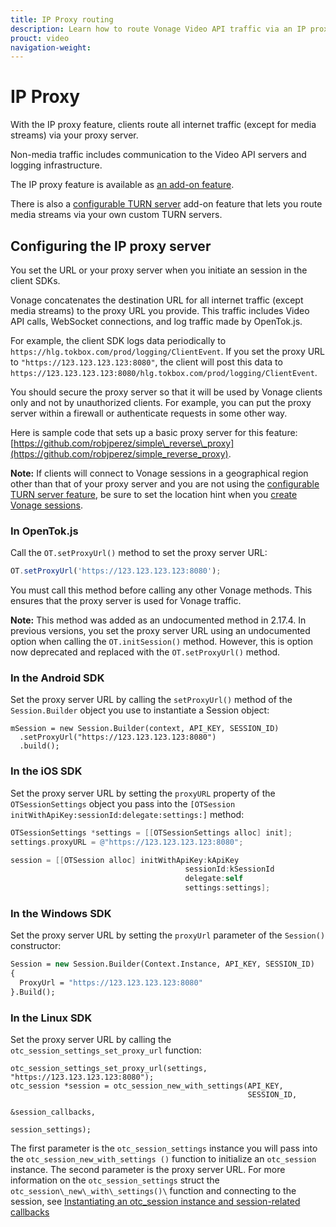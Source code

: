 ```yaml
---
title: IP Proxy routing
description: Learn how to route Vonage Video API traffic via an IP proxy server.
prouct: video
navigation-weight:
---
```


# IP Proxy

With the IP proxy feature, clients route all internet traffic (except for media streams) via your proxy server.

Non-media traffic includes communication to the Video API servers and logging infrastructure.

The IP proxy feature is available as [an add-on feature](https://www.vonage.com/communications-apis/video/pricing/).

There is also a [configurable TURN server](/video/guides/configurable-turn-servers/) add-on feature that lets you route media streams via your own custom TURN servers.

## Configuring the IP proxy server

You set the URL or your proxy server when you initiate an session in the client SDKs.

Vonage concatenates the destination URL for all internet traffic (except media streams) to the proxy URL you provide. This traffic includes Video API calls, WebSocket connections, and log traffic made by OpenTok.js.

For example, the client SDK logs data periodically to `https://hlg.tokbox.com/prod/logging/ClientEvent`. If you set the proxy URL to `"https://123.123.123.123:8080"`, the client will post this data to `https://123.123.123.123:8080/hlg.tokbox.com/prod/logging/ClientEvent`.

You should secure the proxy server so that it will be used by Vonage clients only and not by unauthorized clients. For example, you can put the proxy server within a firewall or authenticate requests in some other way.

Here is sample code that sets up a basic proxy server for this feature: [https://github.com/robjperez/simple\_reverse\_proxy](https://github.com/robjperez/simple_reverse_proxy).

**Note:** If clients will connect to Vonage sessions in a geographical region other than that of your proxy server and you are not using the [configurable TURN server feature](/guides/configurable-turn-servers/), be sure to set the location hint when you [create Vonage sessions](/guides/create-session/).

### In OpenTok.js

Call the `OT.setProxyUrl()` method to set the proxy server URL:

``` js
OT.setProxyUrl('https://123.123.123.123:8080');
```

You must call this method before calling any other Vonage methods. This ensures that the proxy server is used for Vonage traffic.

**Note:** This method was added as an undocumented method in 2.17.4. In previous versions, you set the proxy server URL using an undocumented option when calling the `OT.initSession()` method. However, this is option now deprecated and replaced with the `OT.setProxyUrl()` method.

### In the Android SDK

Set the proxy server URL by calling the `setProxyUrl()` method of the `Session.Builder` object you use to instantiate a Session object:

```
mSession = new Session.Builder(context, API_KEY, SESSION_ID)
  .setProxyUrl("https://123.123.123.123:8080")
  .build();
```

### In the  iOS SDK

Set the proxy server URL by setting the `proxyURL` property of the `OTSessionSettings` object you pass into the `[OTSession initWithApiKey:sessionId:delegate:settings:]` method:

```objective-c
OTSessionSettings *settings = [[OTSessionSettings alloc] init];
settings.proxyURL = @"https://123.123.123.123:8080";

session = [[OTSession alloc] initWithApiKey:kApiKey
                                       sessionId:kSessionId
                                       delegate:self
                                       settings:settings];
```

### In the Windows SDK

Set the proxy server URL by setting the `proxyUrl` parameter of the `Session()` constructor:

``` vb
Session = new Session.Builder(Context.Instance, API_KEY, SESSION_ID)
{
  ProxyUrl = "https://123.123.123.123:8080"
}.Build();
```

### In the Linux SDK

Set the proxy server URL by calling the `otc_session_settings_set_proxy_url` function:

```
otc_session_settings_set_proxy_url(settings, "https://123.123.123.123:8080");
otc_session *session = otc_session_new_with_settings(API_KEY,
                                                     SESSION_ID,
                                                     &session_callbacks,
                                                     session_settings);
```

The first parameter is the `otc_session_settings` instance you will pass into the `otc_session_new_with_settings ()` function to initialize an `otc_session` instance. The second parameter is the proxy server URL. For more information on the `otc_session_settings` struct the `otc_session\_new\_with\_settings()\` function and connecting to the session, see [Instantiating an otc_session instance and session-related callbacks](/video/tutorials/joining-a-session)